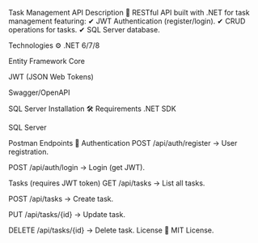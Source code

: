Task Management API 
Description 📌
RESTful API built with .NET for task management featuring:
✔ JWT Authentication (register/login).
✔ CRUD operations for tasks.
✔ SQL Server database.

Technologies ⚙️
.NET 6/7/8

Entity Framework Core

JWT (JSON Web Tokens)

Swagger/OpenAPI

SQL Server
Installation 🛠️
Requirements
.NET SDK

SQL Server

Postman 
Endpoints 📡
Authentication
POST /api/auth/register → User registration.

POST /api/auth/login → Login (get JWT).

Tasks (requires JWT token)
GET /api/tasks → List all tasks.

POST /api/tasks → Create task.

PUT /api/tasks/{id} → Update task.

DELETE /api/tasks/{id} → Delete task.
License 📜
MIT License.
